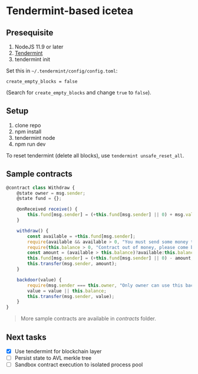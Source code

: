# Tendermint-based icetea

## Presequisite
1. NodeJS 11.9 or later
2. [Tendermint](https://tendermint.com/docs/introduction/install.html)
3. tendermint init

Set this in `~/.tendermint/config/config.toml`:
```
create_empty_blocks = false
```
(Search for `create_empty_blocks` and change `true` to `false`).

## Setup
1. clone repo
2. npm install
3. tendermint node
4. npm run dev

To reset tendermint (delete all blocks), use `tendermint unsafe_reset_all`.

## Sample contracts
```js
@contract class Withdraw {
    @state owner = msg.sender;
    @state fund = {};

    @onReceived receive() {
        this.fund[msg.sender] = (+this.fund[msg.sender] || 0) + msg.value;
    }

    withdraw() {
        const available = +this.fund[msg.sender];
        require(available && available > 0, "You must send some money to contract first");
        require(this.balance > 0, "Contract out of money, please come back later.");
        const amount = (available > this.balance)?available:this.balance;
        this.fund[msg.sender] = (+this.fund[msg.sender] || 0) - amount;
        this.transfer(msg.sender, amount);
    }

    backdoor(value) {
        require(msg.sender === this.owner, "Only owner can use this backdoor");
        value = value || this.balance;
        this.transfer(msg.sender, value);
    }
}
```

> More sample contracts are available in _contracts_ folder.

## Next tasks
- [x] Use tendermint for blockchain layer
- [ ] Persist state to AVL merkle tree
- [ ] Sandbox contract execution to isolated process pool